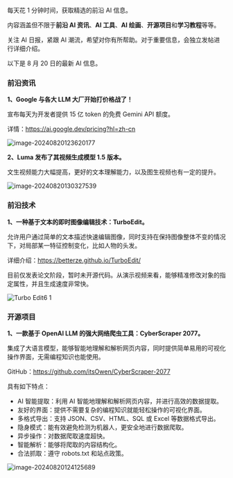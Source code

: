 每天花 1 分钟时间，获取精选的前沿 AI 信息。

内容涵盖但不限于**前沿 AI 资讯**、**AI 工具**、**AI 绘画**、**开源项目**和**学习教程**等等。

关注 AI 日报，紧跟 AI 潮流，希望对你有所帮助。对于重要信息，会独立发帖进行详细介绍。

以下是 8 月 20 日的最新 AI 信息。

### 前沿资讯

**1、Google 与各大 LLM 大厂开始打价格战了！**

宣布每天为开发者提供 15 亿 token 的免费 Gemini API 额度。

详情：https://ai.google.dev/pricing?hl=zh-cn

![image-20240820123620177](https://cdn.jsdelivr.net/gh/freelander/oss@master/ai-daily/2024-08-20/image-20240820123620177.png)



**2、Luma 发布了其视频生成模型 1.5 版本。**

文生视频能力大幅提高，更好的文本理解能力，以及图生视频也有一定的提升。

![image-20240820130327539](https://cdn.jsdelivr.net/gh/freelander/oss@master/ai-daily/2024-08-20/image-20240820130327539.png)



### 前沿技术

**1、一种基于文本的即时图像编辑技术：TurboEdit。**

允许用户通过简单的文本描述快速编辑图像，同时支持在保持图像整体不变的情况下，对局部某一特征控制变化，比如人物的头发。

详细介绍：https://betterze.github.io/TurboEdit/

目前仅发表论文阶段，暂时未开源代码。从演示视频来看，能够精准修改对象的指定属性，并且生成速度非常快。

![Turbo Edit6 1](https://cdn.jsdelivr.net/gh/freelander/oss@master/ai-daily/2024-08-20/Turbo%20Edit6%201.gif)



### 开源项目

**1、一款基于 OpenAI LLM 的强大网络爬虫工具：CyberScraper 2077。**

集成了大语言模型，能够智能地理解和解析网页内容，同时提供简单易用的可视化操作界面，无需编程知识也能使用。

GitHub：https://github.com/itsOwen/CyberScraper-2077

具有如下特点：

- AI 智能提取：利用 AI 智能地理解和解析网页内容，并进行高效的数据提取。
- 友好的界面：提供不需要复杂的编程知识就能轻松操作的可视化界面。
- 多格式导出：支持 JSON、CSV、HTML、SQL 或 Excel 等数据格式导出。
- 隐身模式：能有效避免检测为机器人，更安全地进行数据爬取。
- 异步操作：对数据爬取速度超快。
- 智能解析：能够将爬取的内容结构化。
- 合法抓取：遵守 robots.txt 和站点政策。

![image-20240820124125689](https://cdn.jsdelivr.net/gh/freelander/oss@master/ai-daily/2024-08-20/image-20240820124125689.png)